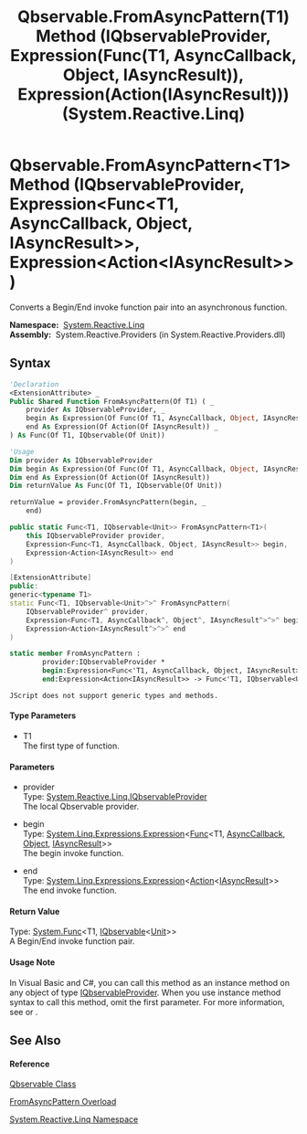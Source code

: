 ﻿---
title: Qbservable.FromAsyncPattern(T1) Method (IQbservableProvider, Expression(Func(T1, AsyncCallback, Object, IAsyncResult)), Expression(Action(IAsyncResult))) (System.Reactive.Linq)
TOCTitle: FromAsyncPattern(T1) Method (IQbservableProvider, Expression(Func(T1, AsyncCallback, Object, IAsyncResult)), Expression(Action(IAsyncResult)))
ms:assetid: M:System.Reactive.Linq.Qbservable.FromAsyncPattern``1(System.Reactive.Linq.IQbservableProvider,System.Linq.Expressions.Expression{System.Func{``0,System.AsyncCallback,System.Object,System.IAsyncResult}},System.Linq.Expressions.Expression{System.Action{System.IAsyncResult}})
ms:mtpsurl: https://msdn.microsoft.com/en-us/library/Hh211754(v=VS.103)
ms:contentKeyID: 36069200
ms.date: 06/28/2011
mtps_version: v=VS.103
dev_langs:
- vb
- csharp
- c++
- fsharp
- jscript
---

# Qbservable.FromAsyncPattern\<T1\> Method (IQbservableProvider, Expression\<Func\<T1, AsyncCallback, Object, IAsyncResult\>\>, Expression\<Action\<IAsyncResult\>\>)

Converts a Begin/End invoke function pair into an asynchronous function.

**Namespace:**  [System.Reactive.Linq](hh211929\(v=vs.103\).md)  
**Assembly:**  System.Reactive.Providers (in System.Reactive.Providers.dll)

## Syntax

``` vb
'Declaration
<ExtensionAttribute> _
Public Shared Function FromAsyncPattern(Of T1) ( _
    provider As IQbservableProvider, _
    begin As Expression(Of Func(Of T1, AsyncCallback, Object, IAsyncResult)), _
    end As Expression(Of Action(Of IAsyncResult)) _
) As Func(Of T1, IQbservable(Of Unit))
```

``` vb
'Usage
Dim provider As IQbservableProvider
Dim begin As Expression(Of Func(Of T1, AsyncCallback, Object, IAsyncResult))
Dim end As Expression(Of Action(Of IAsyncResult))
Dim returnValue As Func(Of T1, IQbservable(Of Unit))

returnValue = provider.FromAsyncPattern(begin, _
    end)
```

``` csharp
public static Func<T1, IQbservable<Unit>> FromAsyncPattern<T1>(
    this IQbservableProvider provider,
    Expression<Func<T1, AsyncCallback, Object, IAsyncResult>> begin,
    Expression<Action<IAsyncResult>> end
)
```

``` c++
[ExtensionAttribute]
public:
generic<typename T1>
static Func<T1, IQbservable<Unit>^>^ FromAsyncPattern(
    IQbservableProvider^ provider, 
    Expression<Func<T1, AsyncCallback^, Object^, IAsyncResult^>^>^ begin, 
    Expression<Action<IAsyncResult^>^>^ end
)
```

``` fsharp
static member FromAsyncPattern : 
        provider:IQbservableProvider * 
        begin:Expression<Func<'T1, AsyncCallback, Object, IAsyncResult>> * 
        end:Expression<Action<IAsyncResult>> -> Func<'T1, IQbservable<Unit>> 
```

``` jscript
JScript does not support generic types and methods.
```

#### Type Parameters

  - T1  
    The first type of function.

#### Parameters

  - provider  
    Type: [System.Reactive.Linq.IQbservableProvider](hh212104\(v=vs.103\).md)  
    The local Qbservable provider.  

<!-- end list -->

  - begin  
    Type: [System.Linq.Expressions.Expression](https://msdn.microsoft.com/en-us/library/Bb335710)\<[Func](https://msdn.microsoft.com/en-us/library/Bb549430)\<T1, [AsyncCallback](https://msdn.microsoft.com/en-us/library/ckbe7yh5), [Object](https://msdn.microsoft.com/en-us/library/e5kfa45b), [IAsyncResult](https://msdn.microsoft.com/en-us/library/ft8a6455)\>\>  
    The begin invoke function.  

<!-- end list -->

  - end  
    Type: [System.Linq.Expressions.Expression](https://msdn.microsoft.com/en-us/library/Bb335710)\<[Action](https://msdn.microsoft.com/en-us/library/018hxwa8)\<[IAsyncResult](https://msdn.microsoft.com/en-us/library/ft8a6455)\>\>  
    The end invoke function.  

#### Return Value

Type: [System.Func](https://msdn.microsoft.com/en-us/library/Bb549151)\<T1, [IQbservable](hh229328\(v=vs.103\).md)\<[Unit](hh211727\(v=vs.103\).md)\>\>  
A Begin/End invoke function pair.  

#### Usage Note

In Visual Basic and C\#, you can call this method as an instance method on any object of type [IQbservableProvider](hh212104\(v=vs.103\).md). When you use instance method syntax to call this method, omit the first parameter. For more information, see [](https://msdn.microsoft.com/en-us/library/Bb384936) or [](https://msdn.microsoft.com/en-us/library/Bb383977).

## See Also

#### Reference

[Qbservable Class](hh211693\(v=vs.103\).md)

[FromAsyncPattern Overload](hh229485\(v=vs.103\).md)

[System.Reactive.Linq Namespace](hh211929\(v=vs.103\).md)

